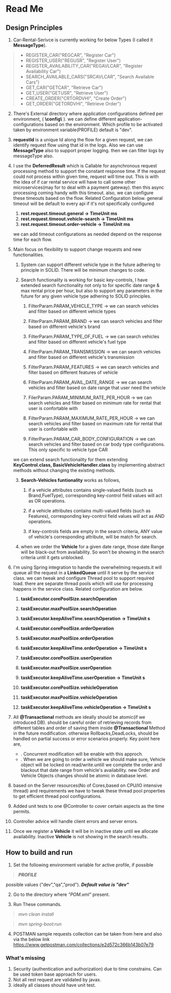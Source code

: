 # Read Me #

## Design Principles ##

1. Car-Rental-Serivce is currently working for below Types (I called it **MessageType**).
> * REGISTER_CAR("REGCAR", "Register Car")
> * REGISTER_USER("REGUSR", "Register User")
> * REGISTER_AVAILABILITY_CAR("REGAVLCAR", "Register Availability Car")
> * SEARCH_AVAILABLE_CARS("SRCAVLCAR", "Search Available Cars")
> * GET_CAR("GETCAR", "Retrieve Car")
> * GET_USER("GETUSR", "Retrieve User")
> * CREATE_ORDER("CRTORDVHI", "Create Order")
> * GET_ORDER("GETORDVHI", "Retrieve Order")


2. There's External directory where application configurations defined per environment, ( **\config\\** ). we can define
   different application-configurations based on the environment. Which profile to be activated taken by environment
   variable(PROFILE) default is "dev". 

3. **requestId** is a unique Id along the flow for a given request, we can identify request flow using that id in the
   logs. Also we can use **MessageType** also to support proper logging. then we can filter logs by messageType also.

4. I use the **DeferredResult** which is Callable for asynchronous request processing method to support the constant
   response time. If the request could not process within given time, request will time out. This is with the idea of if
   car rental service will have to call some other microservices(may for to deal with a payment gateway). then this async processing coming handy with this
   timeout. also, we can configure these timeouts based on the flow. Related Configuration below. general timeout will
   be default to every api if it's not specifically configured
    1. **rest.request.timeout.general -> TimeUnit ms**
    2. **rest.request.timeout.vehicle-search -> TimeUnit ms**
    3. **rest.request.timeout.order-vehicle -> TimeUnit ms**
   
   we can add timeout configurations as needed depend on the response time for each flow.

5. Main focus on flexibility to support change requests and new functionalities.

    1. System can support different vehicle type in the future adhering to principle in SOLID. There will be
       minimum changes to code.
       
    2. Search functionality is working for basic key-controls, I have extended search functionality not only to for specific date range & max rental price per hour, but also to support any parameters in the future for any given vehicle type adhering to SOLID principles.
        1. FilterParam.PARAM_VEHICLE_TYPE    -> we can search vehicles and filter based on different vehicle types
        2. FilterParam.PARAM_BRAND           -> we can search vehicles and filter based on different vehicle's brand
        3. FilterParam.PARAM_TYPE_OF_FUEL    -> we can search vehicles and filter based on different vehicle's fuel type
        4. FilterParam.PARAM_TRANSMISSION    -> we can search vehicles and filter based on different vehicle's transmission
        5. FilterParam.PARAM_FEATURES        -> we can search vehicles and filter based on different features of vehicle
        
        6. FilterParam.PARAM_AVAIL_DATE_RANGE   -> we can search vehicles and filter based on date range that user need the vehicle
        7. FilerParam.PARAM_MINIMUM_RATE_PER_HOUR  -> we can search vehicles and filter based on minimum rate for rental that user is confortable with
        8. FilterParam.PARAM_MAXIMUM_RATE_PER_HOUR -> we can search vehicles and filter based on maximum rate for rental that user is confortable with
        
        9. FilterParam.PARAM_CAR_BODY_CONFIGURATION -> we can search vehicles and filter based on car body type configurations. This only specific to vehicle type CAR

   
   we can extend search functionality for them extending **KeyControl.class, BasicVehicleHandler.class**
   by implementing abstract methods without changing the existing methods.
   
    3. **Search-Vehicles funtionality** works as follows,
  
        1. if a vehicle attributes contains single-valued fields (such as Brand,FuelType), corresponding key-control
           field values will act as OR operations.
           
        2. if a vehicle attributes contains multi-valued fields (such as Features), corresponding key-control field
           values will act as AND operations.
           
        3. if key-controls fields are empty in the search criteria, ANY value of vehicle's corresponding attribute, will
           be match for search.
           
    4. when we order the **Vehicle** for a given date range, those date Range will be black-out from availability. So won't
       be showing in the search criteria until it gets unblocked.


6. I'm using Spring integration to handle the overwhelming requests.it will queue all the request in a **LinkedQueue** until
   it serve by the service class. we can tweak and configure Thread pool to support required load. there are separate
   thread pools which will use for processing happens in the service class. Related configuration are below.
    1. **taskExecutor.corePoolSize.searchOperation**
    2. **taskExecutor.maxPoolSize.searchOperation**
    3. **taskExecutor.keepAliveTime.searchOperation -> TimeUnit s**

    4. **taskExecutor.corePoolSize.orderOperation**
    5. **taskExecutor.maxPoolSize.orderOperation**
    6. **taskExecutor.keepAliveTime.orderOperation -> TimeUnit s**

    7. **taskExecutor.corePoolSize.userOperation**
    8. **taskExecutor.maxPoolSize.userOperation**
    9. **taskExecutor.keepAliveTime.userOperation -> TimeUnit s**

    10. **taskExecutor.corePoolSize.vehicleOperation**
    11. **taskExecutor.maxPoolSize.vehicleOperation**
    12. **taskExecutor.keepAliveTime.vehicleOperation -> TimeUnit s**

7. All **@Transactional** methods are ideally should be atomic(if we introduced DB). should be careful order of retrieving
   records from different tables and order of saving them inside **@Transactional** Method in the future modification. otherwise Rollbacks,DeadLocks,
   should be handled on partial success or error scenarios properly. Key point here are,
      * . Concurrent modification will be enable with this approch.
      * . When we are going to order a vehicle we should make sure, Vehicle object will be locked on read/write.untill we complete the order and blackout that date range from vehicle's availability. new Order and Vehicle Objects changes should be atomic in database level.

8. based on the Server resources(No of Cores,based on CPU/IO intensive thread) and requirements we have to tweak these thread pool
   properties to get efficient thread pool configurations.

9. Added unit tests to one @Controller to cover certain aspects as the time permits.

10. Controller advice will handle client errors and server errors.
11. Once we register a **Vehicle** it will be in inactive state until we allocate availability. Inactive **Vehicle** is not showing in the search results.

## How to build and run ##

1. Set the following environment variable for active profile, if possible

> ***PROFILE***
>
possible values ("dev","qa","prod"). ***Default value is "dev"***

2. Go to the directory where *"POM.xml"* present.


3. Run These commands.

> *mvn clean install*

> *mvn spring-boot:run*

4. POSTMAN sample requests collection can be taken from here and also via the below link
   https://www.getpostman.com/collections/e2d572c366b143b07e79

### What's missing ###

1. Security (authentication and authorization) due to time constrains. Can be used token base approach for users.
2. Not all rest request are validated by javax.
3. ideally all classes should have unit test.
